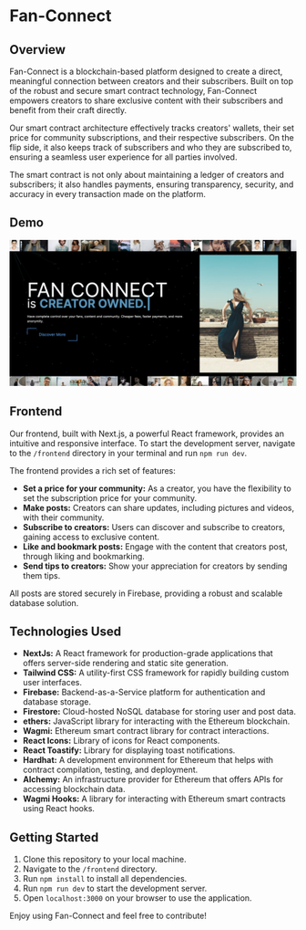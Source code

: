 # Fan-Connect

## Overview

Fan-Connect is a blockchain-based platform designed to create a direct, meaningful connection between creators and their subscribers. Built on top of the robust and secure smart contract technology, Fan-Connect empowers creators to share exclusive content with their subscribers and benefit from their craft directly. 

Our smart contract architecture effectively tracks creators' wallets, their set price for community subscriptions, and their respective subscribers. On the flip side, it also keeps track of subscribers and who they are subscribed to, ensuring a seamless user experience for all parties involved. 

The smart contract is not only about maintaining a ledger of creators and subscribers; it also handles payments, ensuring transparency, security, and accuracy in every transaction made on the platform.

## Demo

[![Fan Connect Demo](https://github.com/encode-solidity-group/fan-connect/blob/master/media/Landing%20Page.png?raw=true)](https://drive.google.com/file/d/1vRiYBdA_6QpAXLVCZdnekfldFb7tSZsD/view)


## Frontend

Our frontend, built with Next.js, a powerful React framework, provides an intuitive and responsive interface. To start the development server, navigate to the `/frontend` directory in your terminal and run `npm run dev`.

The frontend provides a rich set of features:

- **Set a price for your community:** As a creator, you have the flexibility to set the subscription price for your community.
- **Make posts:** Creators can share updates, including pictures and videos, with their community. 
- **Subscribe to creators:** Users can discover and subscribe to creators, gaining access to exclusive content.
- **Like and bookmark posts:** Engage with the content that creators post, through liking and bookmarking.
- **Send tips to creators:** Show your appreciation for creators by sending them tips.

All posts are stored securely in Firebase, providing a robust and scalable database solution.

## Technologies Used

- **NextJs:** A React framework for production-grade applications that offers server-side rendering and static site generation.
- **Tailwind CSS:** A utility-first CSS framework for rapidly building custom user interfaces.
- **Firebase:** Backend-as-a-Service platform for authentication and database storage.
- **Firestore:** Cloud-hosted NoSQL database for storing user and post data.
- **ethers:** JavaScript library for interacting with the Ethereum blockchain.
- **Wagmi:** Ethereum smart contract library for contract interactions.
- **React Icons:** Library of icons for React components.
- **React Toastify:** Library for displaying toast notifications.
- **Hardhat:** A development environment for Ethereum that helps with contract compilation, testing, and deployment.
- **Alchemy:** An infrastructure provider for Ethereum that offers APIs for accessing blockchain data.
- **Wagmi Hooks:** A library for interacting with Ethereum smart contracts using React hooks.

## Getting Started

1. Clone this repository to your local machine.
2. Navigate to the `/frontend` directory.
3. Run `npm install` to install all dependencies.
4. Run `npm run dev` to start the development server.
5. Open `localhost:3000` on your browser to use the application.

Enjoy using Fan-Connect and feel free to contribute!


